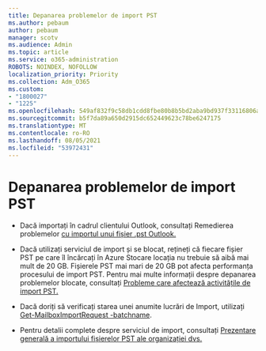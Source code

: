 ```yaml
---
title: Depanarea problemelor de import PST
ms.author: pebaum
author: pebaum
manager: scotv
ms.audience: Admin
ms.topic: article
ms.service: o365-administration
ROBOTS: NOINDEX, NOFOLLOW
localization_priority: Priority
ms.collection: Adm_O365
ms.custom:
- "1800027"
- "1225"
ms.openlocfilehash: 549af832f9c58db1cdd8fbe80b8b5bd2aba9bd937f33116806a9391cbc9a5d4c
ms.sourcegitcommit: b5f7da89a650d2915dc652449623c78be6247175
ms.translationtype: MT
ms.contentlocale: ro-RO
ms.lasthandoff: 08/05/2021
ms.locfileid: "53972431"
---
```

# <a name="troubleshooting-pst-import-issues"></a>Depanarea problemelor de import PST

- Dacă importați în cadrul clientului Outlook, consultați Remedierea problemelor [cu importul unui fișier .pst Outlook.](https://support.office.com/article/Fix-problems-importing-an-Outlook-pst-file-2d2e50dc-5c36-4ab2-ab50-f1be733b3d6e)

- Dacă utilizați serviciul de import și se blocat, rețineți că fiecare fișier PST pe care îl încărcați în Azure Stocare locația nu trebuie să aibă mai mult de 20 GB. Fișierele PST mai mari de 20 GB pot afecta performanța procesului de import PST. Pentru mai multe informații despre depanarea problemelor blocate, consultați [Probleme care afectează activitățile de import PST.](https://docs.microsoft.com/office365/troubleshoot/pst-import-service/issues-with-pst-import-job)

- Dacă doriți să verificați starea unei anumite lucrări de Import, utilizați [Get-MailboxImportRequest -batchname](https://docs.microsoft.com/powershell/module/exchange/mailboxes/get-mailboximportrequest).

- Pentru detalii complete despre serviciul de import, consultați [Prezentare generală a importului fișierelor PST ale organizației dvs.](https://docs.microsoft.com/microsoft-365/compliance/importing-pst-files-to-office-365?view=o365-worldwide)
